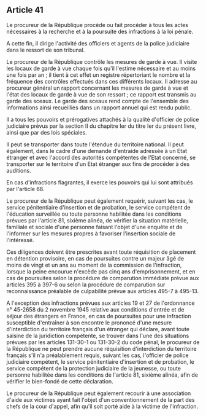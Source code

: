Article 41
----
Le procureur de la République procède ou fait procéder à tous les actes
nécessaires à la recherche et à la poursuite des infractions à la loi pénale.

A cette fin, il dirige l'activité des officiers et agents de la police
judiciaire dans le ressort de son tribunal.

Le procureur de la République contrôle les mesures de garde à vue. Il visite les
locaux de garde à vue chaque fois qu'il l'estime nécessaire et au moins une fois
par an ; il tient à cet effet un registre répertoriant le nombre et la fréquence
des contrôles effectués dans ces différents locaux. Il adresse au procureur
général un rapport concernant les mesures de garde à vue et l'état des locaux de
garde à vue de son ressort ; ce rapport est transmis au garde des sceaux. Le
garde des sceaux rend compte de l'ensemble des informations ainsi recueillies
dans un rapport annuel qui est rendu public.

Il a tous les pouvoirs et prérogatives attachés à la qualité d'officier de
police judiciaire prévus par la section II du chapitre Ier du titre Ier du
présent livre, ainsi que par des lois spéciales.

Il peut se transporter dans toute l'étendue du territoire national. Il peut
également, dans le cadre d'une demande d'entraide adressée à un Etat étranger et
avec l'accord des autorités compétentes de l'Etat concerné, se transporter sur
le territoire d'un Etat étranger aux fins de procéder à des auditions.

En cas d'infractions flagrantes, il exerce les pouvoirs qui lui sont attribués
par l'article 68.

Le procureur de la République peut également requérir, suivant les cas, le
service pénitentiaire d'insertion et de probation, le service compétent de
l'éducation surveillée ou toute personne habilitée dans les conditions prévues
par l'article 81, sixième alinéa, de vérifier la situation matérielle, familiale
et sociale d'une personne faisant l'objet d'une enquête et de l'informer sur les
mesures propres à favoriser l'insertion sociale de l'intéressé.

Ces diligences doivent être prescrites avant toute réquisition de placement en
détention provisoire, en cas de poursuites contre un majeur âgé de moins de
vingt et un ans au moment de la commission de l'infraction, lorsque la peine
encourue n'excède pas cinq ans d'emprisonnement, et en cas de poursuites selon
la procédure de comparution immédiate prévue aux articles 395 à 397-6 ou selon
la procédure de comparution sur reconnaissance préalable de culpabilité prévue
aux articles 495-7 à 495-13.

A l'exception des infractions prévues aux articles 19 et 27 de l'ordonnance n°
45-2658 du 2 novembre 1945 relative aux conditions d'entrée et de séjour des
étrangers en France, en cas de poursuites pour une infraction susceptible
d'entraîner à son encontre le prononcé d'une mesure d'interdiction du territoire
français d'un étranger qui déclare, avant toute saisine de la juridiction
compétente, se trouver dans l'une des situations prévues par les articles
131-30-1 ou 131-30-2 du code pénal, le procureur de la République ne peut
prendre aucune réquisition d'interdiction du territoire français s'il n'a
préalablement requis, suivant les cas, l'officier de police judiciaire
compétent, le service pénitentiaire d'insertion et de probation, le service
compétent de la protection judiciaire de la jeunesse, ou toute personne
habilitée dans les conditions de l'article 81, sixième alinéa, afin de vérifier
le bien-fondé de cette déclaration.

Le procureur de la République peut également recourir à une association d'aide
aux victimes ayant fait l'objet d'un conventionnement de la part des chefs de la
cour d'appel, afin qu'il soit porté aide à la victime de l'infraction.
